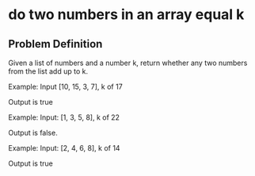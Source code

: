 # do two numbers in an array equal k

## Problem Definition
Given a list of numbers and a number k, return whether any two numbers from the list add up to k.

Example:
Input [10, 15, 3, 7], k of 17

Output is true

Example:
Input: [1, 3, 5, 8], k of 22

Output is false.

Example:
Input: [2, 4, 6, 8], k of 14

Output is true


